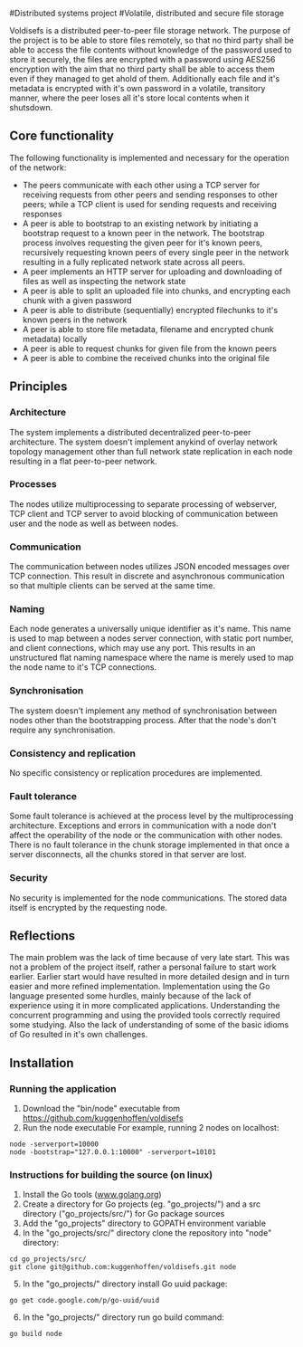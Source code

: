 #Distributed systems project
#Volatile, distributed and secure file storage

Voldisefs is a distributed peer-to-peer file storage network. The purpose of the project is to be able to store files
remotely, so that no third party shall be able to access the file contents without knowledge of the password used to store it 
securely, the files are encrypted with a password using AES256 encryption with the aim that no third party shall be able to access them even if they managed to get ahold of them. Additionally each file and it's metadata is encrypted with it's own password
in a volatile, transitory manner, where the peer loses all it's store local contents when it shutsdown.

## Core functionality
The following functionality is implemented and necessary for the operation of the network:
- The peers communicate with each other using a TCP server for receiving requests from other peers and sending responses to other peers; while a TCP client is used for sending requests and receiving responses
- A peer is able to bootstrap to an existing network by initiating a bootstrap request to a known peer in the network. The bootstrap process involves requesting the given peer for it's known peers, recursively requesting known peers of every single peer in the network resulting in a fully replicated network state across all peers.
- A peer implements an HTTP server for uploading and downloading of files as well as inspecting the network state
- A peer is able to split an uploaded file into chunks, and encrypting each chunk with a given password
- A peer is able to distribute (sequentially) encrypted filechunks to it's known peers in the network
- A peer is able to store file metadata, filename and encrypted chunk metadata) locally
- A peer is able to request chunks for given file from the known peers
- A peer is able to combine the received chunks into the original file

## Principles
### Architecture
The system implements a distributed decentralized peer-to-peer architecture. The system doesn't implement anykind of overlay network topology management other than full network state replication in each node resulting in a flat peer-to-peer network.
### Processes
The nodes utilize multiprocessing to separate processing of webserver, TCP client and TCP server to avoid blocking of communication between user and the node as well as between nodes.
### Communication
The communication between nodes utilizes JSON encoded messages over TCP connection. This result in discrete and asynchronous communication so that multiple clients can be served at the same time.
### Naming
Each node generates a universally unique identifier as it's name. This name is used to map between a nodes server connection, with static port number, and client connections, which may use any port. This results in an unstructured flat naming namespace where the name is merely used to map the node name to it's TCP connections.
### Synchronisation
The system doesn't implement any method of synchronisation between nodes other than the bootstrapping process. After that the node's don't require any synchronisation.
### Consistency and replication
No specific consistency or replication procedures are implemented.
### Fault tolerance
Some fault tolerance is achieved at the process level by the multiprocessing architecture. Exceptions and errors in communication with a node don't affect the operability of the node or the communication with other nodes. There is no fault tolerance in the chunk storage implemented in that once a server disconnects, all the chunks stored in that server are lost.
### Security
No security is implemented for the node communications. The stored data itself is encrypted by the requesting node.

## Reflections
The main problem was the lack of time because of very late start. This was not a problem of the project itself, rather a personal failure to start work earlier. Earlier start would have resulted in more detailed design and in turn easier and more refined implementation.
Implementation using the Go language presented some hurdles, mainly because of the lack of experience using it in more complicated applications. Understanding the concurrent programming and using the provided tools correctly required some studying. Also the lack of understanding of some of the basic idioms of Go resulted in it's own challenges.

## Installation

### Running the application
1. Download the "bin/node" executable from https://github.com/kuggenhoffen/voldisefs
2. Run the node executable
For example, running 2 nodes on localhost:
```
node -serverport=10000
node -bootstrap="127.0.0.1:10000" -serverport=10101
```

### Instructions for building the source (on linux)
1. Install the Go tools (www.golang.org)
2. Create a directory for Go projects (eg. "go_projects/") and a src directory ("go_projects/src/") for Go package sources
3. Add the "go_projects" directory to GOPATH environment variable
4. In the "go_projects/src/" directory clone the repository into "node" directory:
```
cd go_projects/src/
git clone git@github.com:kuggenhoffen/voldisefs.git node
```
5. In the "go_projects/" directory install Go uuid package:
```
go get code.google.com/p/go-uuid/uuid
```
6. In the "go_projects/" directory run go build command:
```
go build node
```
